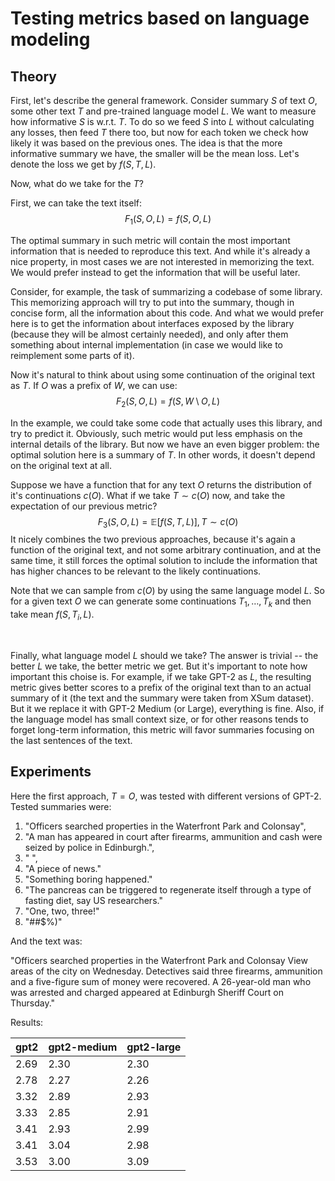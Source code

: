 # Testing metrics based on language modeling

## Theory
First, let's describe the general framework. Consider summary $S$ of text $O$, some other text $T$ and pre-trained language model $L$.
We want to measure how informative $S$ is w.r.t. $T$. To do so we feed $S$ into $L$ without calculating any losses,
then feed $T$ there too, but now for each token we check how likely it was based on the previous ones. The idea is that 
the more informative summary we have, the smaller will be the mean loss. Let's denote the loss we get by $f(S, T, L)$.

Now, what do we take for the $T$? 

First, we can take the text itself:
$$F_1(S, O, L) = f(S, O, L)$$

The optimal summary in such metric will contain the most important information that is needed to 
reproduce this text. And while it's already a nice property, in most cases we are not interested in memorizing the text.
We would prefer instead to get the information that will be useful later.

Consider, for example, the task of summarizing a codebase of some library. This memorizing approach will try to put into the summary, 
though in concise form, all the information about this code.
And what we would prefer here is to get the information about interfaces exposed by the library (because they will be almost certainly needed), 
and only after them something about internal implementation (in case we would like to reimplement some parts of it).

Now it's natural to think about using some continuation of the original text as $T$. If $O$ was a prefix of $W$, we can use:
$$F_2(S, O, L) = f(S, W \setminus O, L)$$

In the example, we could take some code that actually uses this library, and try to predict it. Obviously, such metric would put less emphasis on the internal details of the library. But now we have an even bigger problem: the optimal solution here is a summary of $T$. In other words, it doesn't depend on the original text at all.

Suppose we have a function that for any text $O$ returns the distribution of it's continuations $c(O)$. What if we take $T \sim c(O)$ now, and 
take the expectation of our previous metric?
$$F_3(S, O, L) = \mathbb{E}[f(S, T, L)], T \sim c(O)$$
It nicely combines the two previous approaches, because it's again a function of the original text,
and not some arbitrary continuation, and at the same time, it still forces the optimal solution to include the information that has higher chances
to be relevant to the likely continuations.

Note that we can sample from $c(O)$ by using the same language model $L$.
So for a given text $O$ we can generate some continuations $T_1, \dots, T_k$ and then take mean $f(S, T_i, L)$.

$~$

Finally, what language model $L$ should we take? The answer is trivial -- the better $L$ we take, the better metric we get. But it's important to note how
important this choise is. For example, if we take GPT-2 as $L$, the resulting metric gives better scores to a prefix of the original text than to an actual
summary of it (the text and the summary were taken from XSum dataset). But it we replace it with GPT-2 Medium (or Large), everything is fine. 
Also, if the language model has small context size, or for other reasons tends to forget long-term information, this metric will favor summaries focusing on the last sentences of the text.

## Experiments
Here the first approach, $T = O$, was tested with different versions of GPT-2. Tested summaries were:
1. "Officers searched properties in the Waterfront Park and Colonsay",
2. "A man has appeared in court after firearms, ammunition and cash were seized by police in Edinburgh.",
3. " ",
4. "A piece of news."
5. "Something boring happened."
6. "The pancreas can be triggered to regenerate itself through a type of fasting diet, say US researchers."
7. "One, two, three!"
8. "#$%^&*(*&^%$#$%)"

And the text was:

"Officers searched properties in the Waterfront Park and Colonsay View areas of the city on Wednesday. Detectives said three firearms, ammunition and a five-figure sum of money were recovered. A 26-year-old man who was arrested and charged appeared at Edinburgh Sheriff Court on Thursday."

Results:

| gpt2 | gpt2-medium | gpt2-large |
|------|-------------|------------|
| 2.69 | 2.30        | 2.30       |
| 2.78 | 2.27        | 2.26      |
| 3.32 | 2.89        | 2.93       |
| 3.33 | 2.85        | 2.91       |
| 3.41 | 2.93        | 2.99       |
| 3.41 | 3.04        | 2.98       |
| 3.53 | 3.00        | 3.09       |